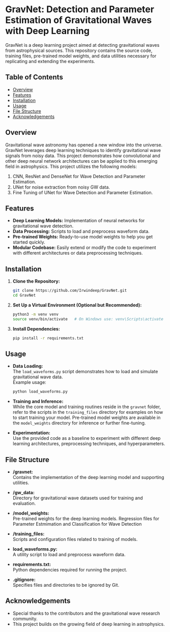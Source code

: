 # GravNet: Detection and Parameter Estimation of Gravitational Waves with Deep Learning

GravNet is a deep learning project aimed at detecting gravitational waves from astrophysical sources. This repository contains the source code, training files, pre-trained model weights, and data utilities necessary for replicating and extending the experiments.

## Table of Contents

- [Overview](#overview)
- [Features](#features)
- [Installation](#installation)
- [Usage](#usage)
- [File Structure](#file-structure)
- [Acknowledgements](#acknowledgements)

## Overview

Gravitational wave astronomy has opened a new window into the universe. GravNet leverages deep learning techniques to identify gravitational wave signals from noisy data. This project demonstrates how convolutional and other deep neural network architectures can be applied to this emerging field in astrophysics. This project utilizes the following models:
1. CNN, ResNet and DenseNet for Wave Detection and Parameter Estimation.
2. UNet for noise extraction from noisy GW data.
3. Fine Tuning of UNet for Wave Detection and Parameter Estimation.

## Features

- **Deep Learning Models:** Implementation of neural networks for gravitational wave detection.
- **Data Processing:** Scripts to load and preprocess waveform data.
- **Pre-trained Weights:** Ready-to-use model weights to help you get started quickly.
- **Modular Codebase:** Easily extend or modify the code to experiment with different architectures or data preprocessing techniques.

## Installation

1. **Clone the Repository:**

   ```bash
   git clone https://github.com/Irwindeep/GravNet.git
   cd GravNet
   ```

2. **Set Up a Virtual Environment (Optional but Recommended):**

   ```bash
   python3 -m venv venv
   source venv/bin/activate   # On Windows use: venv\Scripts\activate
   ```

3. **Install Dependencies:**

   ```bash
   pip install -r requirements.txt
   ```

## Usage

- **Data Loading:**  
  The `load_waveforms.py` script demonstrates how to load and simulate gravitational wave data.  
  Example usage:
  
  ```bash
  python load_waveforms.py
  ```

- **Training and Inference:**  
  While the core model and training routines reside in the `gravnet` folder, refer to the scripts in the `training_files` directory for examples on how to start training your model. Pre-trained model weights are available in the `model_weights` directory for inference or further fine-tuning.

- **Experimentation:**  
  Use the provided code as a baseline to experiment with different deep learning architectures, preprocessing techniques, and hyperparameters.

## File Structure

- **/gravnet:**  
  Contains the implementation of the deep learning model and supporting utilities.

- **/gw_data:**  
  Directory for gravitational wave datasets used for training and evaluation.

- **/model_weights:**  
  Pre-trained weights for the deep learning models. Regression files for Parameter Estmimation and Classification for Wave Detection

- **/training_files:**  
  Scripts and configuration files related to training of models.

- **load_waveforms.py:**  
  A utility script to load and preprocess waveform data.

- **requirements.txt:**  
  Python dependencies required for running the project.

- **.gitignore:**  
  Specifies files and directories to be ignored by Git.

## Acknowledgements

- Special thanks to the contributors and the gravitational wave research community.
- This project builds on the growing field of deep learning in astrophysics.
